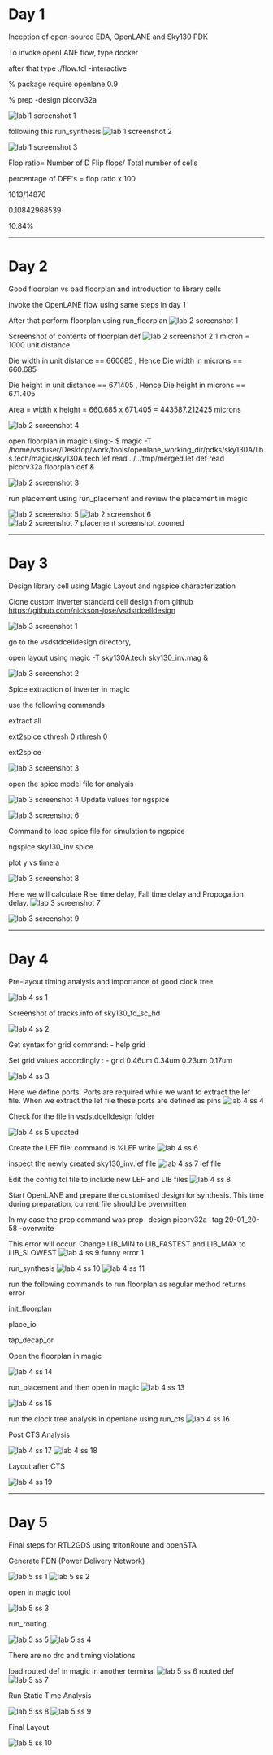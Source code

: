 # Day 1
Inception of open-source EDA, OpenLANE and Sky130 PDK

To invoke openLANE flow, type docker

after that type ./flow.tcl -interactive

% package require openlane 0.9

% prep -design picorv32a

![lab 1 screenshot 1](https://github.com/user-attachments/assets/3b450bdf-2117-484b-9672-0cbb1b587db4)

following this run_synthesis
![lab 1 screenshot 2](https://github.com/user-attachments/assets/37577795-142a-464f-b1f3-73469ba84a38)


![lab 1 screenshot 3](https://github.com/user-attachments/assets/def3ec2f-478e-4bd5-97b3-18445273bf87)

Flop ratio= Number of D Flip flops/ Total number of cells

percentage of DFF's = flop ratio x 100

1613/14876

0.10842968539

10.84%

---------------------------------------------------------------------------------------------------------------------------------------------------------------------------------------

# Day 2
Good floorplan vs bad floorplan and introduction to library cells

invoke the OpenLANE flow using same steps in day 1 

After that perform floorplan using run_floorplan
![lab 2 screenshot 1](https://github.com/user-attachments/assets/952e4ce0-4e05-4cdc-9fbd-66a9c15a6df7)

Screenshot of contents of floorplan def
![lab 2 screenshot 2](https://github.com/user-attachments/assets/0196ef35-08e4-47c5-9229-79a024d001db)
1 micron = 1000 unit distance

Die width in unit distance == 660685 , Hence Die width in microns == 660.685

Die height in unit distance == 671405 , Hence Die height in microns == 671.405

Area = width x height = 660.685 x 671.405 = 443587.212425 microns



![lab 2 screenshot 4](https://github.com/user-attachments/assets/12028fd9-611b-457e-96ec-e4ff72c55729)

open floorplan in magic using:-  $ magic -T /home/vsduser/Desktop/work/tools/openlane_working_dir/pdks/sky130A/libs.tech/magic/sky130A.tech lef read ../../tmp/merged.lef def read picorv32a.floorplan.def &


![lab 2 screenshot 3](https://github.com/user-attachments/assets/18b2b3ac-24c3-4e7a-9808-479297aa1d06)

run placement using run_placement and review the placement in magic

![lab 2 screenshot 5](https://github.com/user-attachments/assets/127e2306-5348-429d-9570-9cffec85c11b)
![lab 2 screenshot 6](https://github.com/user-attachments/assets/fb465419-f984-43a3-a616-87f9c20920f5)
![lab 2 screenshot 7 placement screenshot zoomed](https://github.com/user-attachments/assets/991c2be3-8f2d-43e3-9ce3-4f3c1b40962a)



------------------------------------------------------------------------------------------------------------------------------------------------------------------------------------------

# Day 3
Design library cell using Magic Layout and ngspice characterization


Clone custom inverter standard cell design from github  https://github.com/nickson-jose/vsdstdcelldesign

![lab 3 screenshot 1](https://github.com/user-attachments/assets/c6950da8-ff64-4735-adc4-d8db5936b6a4)

go to the vsdstdcelldesign directory, 

open layout using magic -T sky130A.tech sky130_inv.mag &

![lab 3 screenshot 2](https://github.com/user-attachments/assets/4b1d28ba-18e4-4a16-b73a-666f0c2995bf)

Spice extraction of inverter in magic

use the following commands

extract all

ext2spice cthresh 0 rthresh 0

ext2spice

![lab 3 screenshot 3](https://github.com/user-attachments/assets/8fe68f1c-1d7e-4f47-9563-d49ccb0d3300)

open the spice model file for analysis

![lab 3 screenshot 4](https://github.com/user-attachments/assets/73746e9f-5028-4232-a585-f064d42fae55)
Update values for ngspice

![lab 3 screenshot 6](https://github.com/user-attachments/assets/8c37a999-eb21-476f-bebd-4d52a7ee7bb7)

Command to load spice file for simulation to ngspice

ngspice sky130_inv.spice

plot y vs time a

![lab 3 screenshot 8](https://github.com/user-attachments/assets/2c8868e5-e552-4bb7-9412-8c897e7393d6)

Here we will calculate Rise time delay, Fall time delay and Propogation delay.
![lab 3 screenshot 7](https://github.com/user-attachments/assets/536e2525-3f47-440a-aa81-b473307974ff)

![lab 3 screenshot 9](https://github.com/user-attachments/assets/14c0c19e-6ebf-4e99-92e3-77a321ea2818)

---------------------------------------------------------------------------------------------------------------------------------------------------------------------------------------
# Day 4
Pre-layout timing analysis and importance of good clock tree

![lab 4 ss 1](https://github.com/user-attachments/assets/9b590a3d-b923-497f-8e23-14ea709130a5)

Screenshot of tracks.info of sky130_fd_sc_hd

![lab 4 ss 2](https://github.com/user-attachments/assets/d95d936a-ad36-4bec-be32-b6652b3865a9)

Get syntax for grid command: - 
help grid

Set grid values accordingly : - 
grid 0.46um 0.34um 0.23um 0.17um

![lab 4 ss 3](https://github.com/user-attachments/assets/f61c9788-036a-4eca-9bee-ac0b588e3ca1)

Here we define ports. Ports are required while we want to extract the lef file. When we extract the lef file these ports are defined as pins
![lab 4 ss 4](https://github.com/user-attachments/assets/e6f124c5-c277-4e22-930d-e6d04a59d028)

Check for the file in vsdstdcelldesign folder

![lab 4 ss 5 updated ](https://github.com/user-attachments/assets/6de750d5-9f6a-4fe5-80d8-5d8aa4d94c5a)

Create the LEF file: command is %LEF write
![lab 4 ss 6](https://github.com/user-attachments/assets/2149a818-85a3-4de1-9962-c9b12c1703a8)

inspect the newly created sky130_inv.lef file 
![lab 4 ss 7 lef file](https://github.com/user-attachments/assets/3102cf12-8385-49c3-8b3c-24bdfad583f5)

Edit the config.tcl file to include new LEF and LIB files
![lab 4 ss 8](https://github.com/user-attachments/assets/85f657cf-a60c-44c1-bfed-6fa8f288648a)

Start OpenLANE and prepare the customised design for synthesis. This time during preparation, current file should be overwritten

In my case the prep command was prep -design  picorv32a -tag 29-01_20-58 -overwrite 

This error will occur. Change LIB_MIN to LIB_FASTEST and LIB_MAX to LIB_SLOWEST
![lab 4 ss 9 funny error 1](https://github.com/user-attachments/assets/f4f46df7-012c-40b6-9bcb-19395426f280)

run_synthesis
![lab 4 ss 10](https://github.com/user-attachments/assets/79eaa72f-1a13-4d87-90a5-f13f0d3873b9)
![lab 4 ss 11](https://github.com/user-attachments/assets/6aab928e-a859-42c7-99e2-539679239300)

run the following commands to run floorplan as regular method returns error

init_floorplan

place_io

tap_decap_or

Open the floorplan in magic

![lab 4 ss 14](https://github.com/user-attachments/assets/e79a910d-2fb7-4fa5-bee7-a78440fdc3cf)


run_placement and then open in magic
![lab 4 ss 13](https://github.com/user-attachments/assets/0f2200e7-004d-482a-82df-55f445e5741d)

![lab 4 ss 15](https://github.com/user-attachments/assets/1de632a0-687c-4aec-80b1-a0cbaddb8feb)

run the clock tree analysis in openlane using run_cts
![lab 4 ss 16](https://github.com/user-attachments/assets/40889373-c737-492a-b39f-e453d135d5a8)

Post CTS Analysis

![lab 4 ss 17](https://github.com/user-attachments/assets/cd25d5bc-5dc5-455e-83fa-d4d1be388da4)
![lab 4 ss 18](https://github.com/user-attachments/assets/d4730a6f-11a8-4373-9eda-31c1b21ec839)

Layout after CTS

![lab 4 ss 19](https://github.com/user-attachments/assets/c908cd03-7afc-453b-8da8-58d790da73fd)

--------------------------------------------------------------------------------------------------------------------------------------------------------------------------------------
# Day 5
Final steps for RTL2GDS using tritonRoute and openSTA

Generate PDN (Power Delivery Network) 

![lab 5 ss 1](https://github.com/user-attachments/assets/5792c381-e246-42c8-addd-4eff8b96ebb4)
![lab 5 ss 2](https://github.com/user-attachments/assets/45a8f801-6281-45e0-b559-5a6c4dbc0c2b)

open in magic tool

![lab 5 ss 3](https://github.com/user-attachments/assets/22498392-ede2-4569-884d-b9e87cdda4f5)

run_routing

![lab 5 ss 5](https://github.com/user-attachments/assets/b9bb09a1-a09d-42ae-8d17-56175f131ba6)
![lab 5 ss 4](https://github.com/user-attachments/assets/c027eb8e-4a84-407d-b831-5a814e57882e)

There are no drc and timing violations

load routed def in magic in another terminal
![lab 5 ss 6 routed def](https://github.com/user-attachments/assets/4c8ac608-f2ce-4970-a9d9-4fabed96937f)
![lab 5 ss 7](https://github.com/user-attachments/assets/6ac9ebee-cca8-4f8e-9324-878eb0e1bcd0)

Run Static Time Analysis

![lab 5 ss 8](https://github.com/user-attachments/assets/d3d13f99-f95e-4ae9-9fae-c2df28a23294)
![lab 5 ss 9](https://github.com/user-attachments/assets/362749ef-31c7-412c-b7ce-b44d74b0b0cf)

Final Layout

![lab 5 ss 10](https://github.com/user-attachments/assets/de94e93c-d70d-4a9a-9d6a-eafb698c9ea1)





